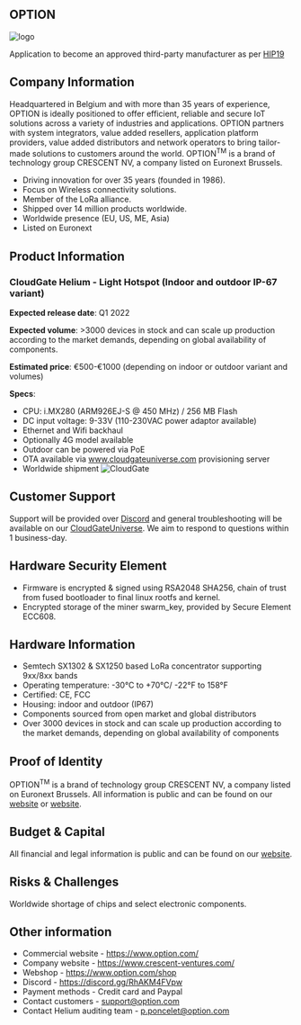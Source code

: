 ## OPTION
![logo](https://www.option.com/wp-content/uploads/2018/11/optionlogo.png "Option Logo")

Application to become an approved third-party manufacturer as per [HIP19](https://github.com/helium/HIP/blob/master/0019-third-party-manufacturers.md)

## Company Information
Headquartered in Belgium and with more than 35 years of experience, OPTION is ideally positioned to offer efficient, reliable and secure IoT solutions across a variety of industries and applications.
OPTION partners with system integrators, value added resellers, application platform providers, value added distributors and network operators to bring tailor-made solutions to customers around the world. OPTION<sup>TM</sup> is a brand of technology group CRESCENT NV, a company listed on Euronext Brussels. 

   - Driving innovation for over 35 years (founded in 1986).
   - Focus on Wireless connectivity solutions.
   - Member of the LoRa alliance.
   - Shipped over 14 million products worldwide.
   - Worldwide presence (EU, US, ME, Asia)
   - Listed on Euronext

## Product Information
### CloudGate Helium - Light Hotspot (Indoor and outdoor IP-67 variant)
**Expected release date**: Q1 2022

**Expected volume**: >3000 devices in stock and can scale up production according to the market demands, depending on global availability of components.

**Estimated price**: €500-€1000 (depending on indoor or outdoor variant and volumes)

**Specs**: 
- CPU: i.MX280 (ARM926EJ-S @ 450 MHz) / 256 MB Flash
- DC input voltage: 9-33V (110-230VAC power adaptor available)
- Ethernet and Wifi backhaul
- Optionally 4G model available
- Outdoor can be powered via PoE
- OTA available via www.cloudgateuniverse.com provisioning server
- Worldwide shipment
![CloudGate](https://www.option.com/wp-content/uploads/2022/03/CG-Helium-Slim_edited.png "CloudGate")

## Customer Support
Support will be provided over [Discord](https://discord.gg/RhAKM4FVpw) and general troubleshooting will be available on our [CloudGateUniverse](https://www.cloudgateuniverse.com). We aim to respond to questions within 1 business-day.

## Hardware Security Element
- Firmware is encrypted & signed using RSA2048 SHA256, chain of trust from fused bootloader to final linux rootfs and kernel.
- Encrypted storage of the miner swarm_key, provided by Secure Element ECC608.

## Hardware Information
- Semtech SX1302 & SX1250 based LoRa concentrator supporting 9xx/8xx bands
- Operating temperature: -30°C to +70°C/ -22°F to 158°F
- Certified: CE, FCC
- Housing: indoor and outdoor (IP67)
- Components sourced from open market and global distributors
- Over 3000 devices in stock and can scale up production according to the market demands, depending on global availability of components

## Proof of Identity
OPTION<sup>TM</sup> is a brand of technology group CRESCENT NV, a company listed on Euronext Brussels.
All information is public and can be found on our [website](https://www.option.com) or [website](https://www.crescent-ventures.com/).

## Budget & Capital
All financial and legal information is public and can be found on our  [website](https://www.crescent-ventures.com/).

## Risks & Challenges
Worldwide shortage of chips and select electronic components.

## Other information
* Commercial website - https://www.option.com/
* Company website - https://www.crescent-ventures.com/
* Webshop - https://www.option.com/shop
* Discord - https://discord.gg/RhAKM4FVpw
* Payment methods - Credit card and Paypal
* Contact customers - support@option.com
* Contact Helium auditing team - p.poncelet@option.com

